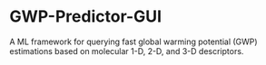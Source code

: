 # GWP-Predictor-GUI
A ML framework for querying fast global warming potential (GWP) estimations based on molecular 1-D, 2-D, and 3-D descriptors.
